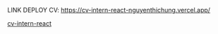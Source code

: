 LINK DEPLOY CV: 
    https://cv-intern-react-nguyenthichung.vercel.app/

[cv-intern-react](https://cv-intern-react-nguyenthichung.vercel.app/)